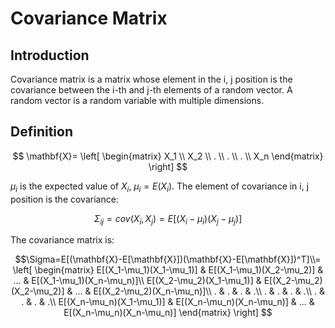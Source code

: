 # Covariance Matrix

## Introduction

Covariance matrix is a matrix whose element in the i, j position is the covariance between the i-th and j-th elements of a random vector. A random vector is a random variable with multiple dimensions.

## Definition

$$ \mathbf{X}=
\left[
 \begin{matrix}
   X_1 \\
   X_2 \\
   . \\
   . \\
   . \\
   X_n
  \end{matrix}
\right]
$$

$\mu_i$ is the expected value of $X_i$, $\mu_i=E(X_i)$. The element of covariance in i, j position is the covariance:

$$ \Sigma_{ij}=cov(X_i, X_j)=E[(X_i-\mu_i)(X_j-\mu_j)] $$

The covariance matrix is:

$$\Sigma=E[(\mathbf{X}-E[\mathbf{X}])(\mathbf{X}-E[\mathbf{X}])^T]\\=
\left[
 \begin{matrix}
   E[(X_1-\mu_1)(X_1-\mu_1)] & E[(X_1-\mu_1)(X_2-\mu_2)] & ... & E[(X_1-\mu_1)(X_n-\mu_n)]\\
   E[(X_2-\mu_2)(X_1-\mu_1)] & E[(X_2-\mu_2)(X_2-\mu_2)] & ... & E[(X_2-\mu_2)(X_n-\mu_n)]\\
   . & . & . & .\\
   . & . & . & .\\
   . & . & . & .\\
   E[(X_n-\mu_n)(X_1-\mu_1)] & E[(X_n-\mu_n)(X_n-\mu_n)] & ... & E[(X_n-\mu_n)(X_n-\mu_n)]
  \end{matrix}
\right]
$$